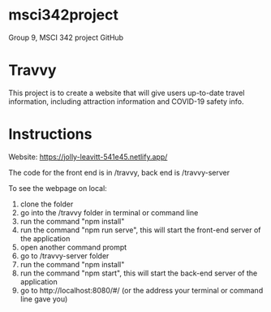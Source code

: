 # msci342project
Group 9, MSCI 342 project GitHub

# Travvy
This project is to create a website that will give users up-to-date travel information, including attraction information and COVID-19 safety info.

# Instructions
Website: https://jolly-leavitt-541e45.netlify.app/

The code for the front end is in /travvy, back end is /travvy-server

To see the webpage on local:
1. clone the folder
2. go into the /travvy folder in terminal or command line
3. run the command "npm install"
4. run the command "npm run serve", this will start the front-end server of the application
5. open another command prompt
6. go to /travvy-server folder
7. run the command "npm install"
8. run the command "npm start", this will start the back-end server of the application
9. go to http://localhost:8080/#/ (or the address your terminal or command line gave you)
